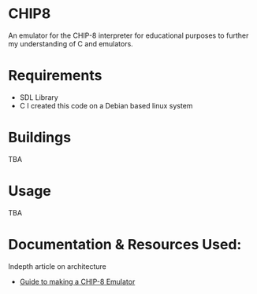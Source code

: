 # CHIP8
An emulator for the CHIP-8 interpreter for educational purposes to further
my understanding of C and emulators.

# Requirements
- SDL Library
- C
I created this code on a Debian based linux system

# Buildings 
TBA

# Usage 
TBA 

# Documentation & Resources Used:
Indepth article on architecture
- [Guide to making a CHIP-8 Emulator](https://tobiasvl.github.io/blog/write-a-chip-8-emulator/)

